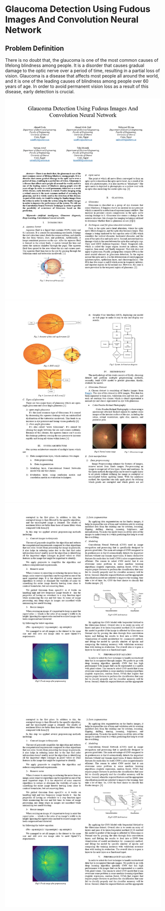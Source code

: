 # Glaucoma Detection Using Fudous Images And Convolution Neural Network

## Problem Definition
There is no doubt that, the glaucoma is one of the most common causes of lifelong blindness among people. It is a disorder that causes gradual damage to the optic nerve over a period of time, resulting in a partial loss of vision. Glaucoma is
a disease that affects most people all around the world, and it is one of the leading causes of blindness among people over 60 years of age. In order to avoid permanent vision loss as a result of this disease, early detection is crucial.

![alt text](Images_G/G1.jpg)
![alt text](Images_G/G2.jpg)
![alt text](Images_G/G3.jpg)
![alt text](Images_G/G3.jpg)